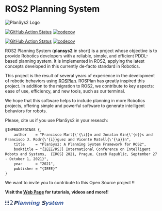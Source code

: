 # ROS2 Planning System

![PlanSys2 Logo](/plansys2_docs/plansys2_logo.png)

[![GitHub Action
Status](https://github.com/IntelligentRoboticsLabs/ros2_planning_system/workflows/rolling/badge.svg)](https://github.com/IntelligentRoboticsLabs/ros2_planning_system)
[![codecov](https://codecov.io/gh/IntelligentRoboticsLabs/ros2_planning_system/rolling/graph/badge.svg)](https://codecov.io/gh/IntelligentRoboticsLabs/ros2_planning_system)

[![GitHub Action
Status](https://github.com/IntelligentRoboticsLabs/ros2_planning_system/workflows/foxy-devel/badge.svg)](https://github.com/IntelligentRoboticsLabs/ros2_planning_system)
[![codecov](https://codecov.io/gh/IntelligentRoboticsLabs/ros2_planning_system/foxy-devel/graph/badge.svg)](https://codecov.io/gh/IntelligentRoboticsLabs/ros2_planning_system)

ROS2 Planning System (**plansys2** in short) is a project whose objective is to provide Robotics developers with a reliable, simple, and efficient PDDL-based planning system. It is implemented in ROS2, applying the latest concepts developed in this currently de-facto standard in Robotics.

This project is the result of several years of experience in the development of robotic behaviors using [ROSPlan](https://github.com/KCL-Planning/ROSPlan). ROSPlan has greatly inspired this project. In addition to the migration to ROS2, we contribute to key aspects: ease of use, efficiency, and new tools, such as our terminal.

We hope that this software helps to include planning in more Robotics projects, offering simple and powerful software to generate intelligent behaviors for robots.

Please, cite us if you use PlanSys2 in your reseach:

```
@INPROCEEDINGS {,
    author    = "Francisco Mart{\'{\i}}n and Jonatan Gin{\'{e}}s and Francisco J. Rodr{\'{i}}guez and Vicente Matell{\'{\a}}n",
    title     = "PlanSys2: A Planning System Framework for ROS2",
    booktitle = "{IEEE/RSJ} International Conference on Intelligent Robots and Systems,  {IROS} 2021, Prague, Czech Republic, September 27 - October 1, 2021}",
    year      = "2021",
    publisher = "{IEEE}"
}
```

We want to invite you to contribute to this Open Source project !!


**Visit the [Web Page](http://intelligentroboticslab.gsyc.urjc.es/ros2_planning_system.github.io/) for tutorials, videos and more!!**


<img src="plansys2_docs/plansys2_logo.png" alt="drawing" width="200"/>
